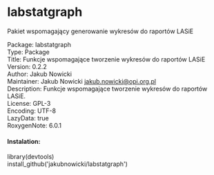 # labstatgraph
Pakiet wspomagający generowanie wykresów do raportów LASiE

Package: labstatgraph  
Type: Package  
Title: Funkcje wspomagające tworzenie wykresów do raportów LASiE  
Version: 0.2.2  
Author: Jakub Nowicki  
Maintainer: Jakub Nowicki <jakub.nowicki@opi.org.pl>  
Description: Funkcje wspomagające tworzenie wykresów do raportów LASiE.  
License: GPL-3  
Encoding: UTF-8  
LazyData: true  
RoxygenNote: 6.0.1  

#### **Instalation:**
library(devtools)  
install_github('jakubnowicki/labstatgraph')
